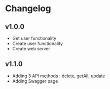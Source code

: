 # Changelog 

## v1.0.0

- Get user functionality
- Create user functionality
- Create web server

## v1.1.0

 - Adding 3 API methods : delete, getAll, update
 - Adding Swagger page
